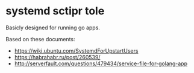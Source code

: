 # systemd sctipr tole

Basicly designed for running go apps.

Based on these documents:

- https://wiki.ubuntu.com/SystemdForUpstartUsers
- https://habrahabr.ru/post/260539/
- http://serverfault.com/questions/479434/service-file-for-golang-app
